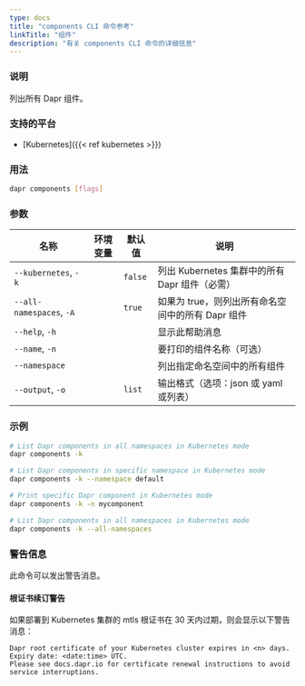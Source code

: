```yaml
---
type: docs
title: "components CLI 命令参考"
linkTitle: "组件"
description: "有关 components CLI 命令的详细信息"
---
```


### 说明

列出所有 Dapr 组件。

### 支持的平台

- [Kubernetes]({{< ref kubernetes >}})

### 用法

```bash
dapr components [flags]
```

### 参数


| 名称                       | 环境变量 | 默认值     | 说明                               |
| ------------------------ | ---- | ------- | -------------------------------- |
| `--kubernetes`, `-k`     |      | `false` | 列出 Kubernetes 集群中的所有 Dapr 组件（必需） |
| `--all-namespaces`, `-A` |      | `true`  | 如果为 true，则列出所有命名空间中的所有 Dapr 组件   |
| `--help`, `-h`           |      |         | 显示此帮助消息                          |
| `--name`, `-n`           |      |         | 要打印的组件名称（可选）                     |
| `--namespace`            |      |         | 列出指定命名空间中的所有组件                   |
| `--output`, `-o`         |      | `list`  | 输出格式（选项：json 或 yaml 或列表）         |

### 示例

```bash
# List Dapr components in all namespaces in Kubernetes mode
dapr components -k

# List Dapr components in specific namespace in Kubernetes mode
dapr components -k --namespace default

# Print specific Dapr component in Kubernetes mode
dapr components -k -n mycomponent

# List Dapr components in all namespaces in Kubernetes mode
dapr components -k --all-namespaces
```

### 警告信息
此命令可以发出警告消息。

#### 根证书续订警告
如果部署到 Kubernetes 集群的 mtls 根证书在 30 天内过期，则会显示以下警告消息：

```
Dapr root certificate of your Kubernetes cluster expires in <n> days. Expiry date: <date:time> UTC. 
Please see docs.dapr.io for certificate renewal instructions to avoid service interruptions.
```